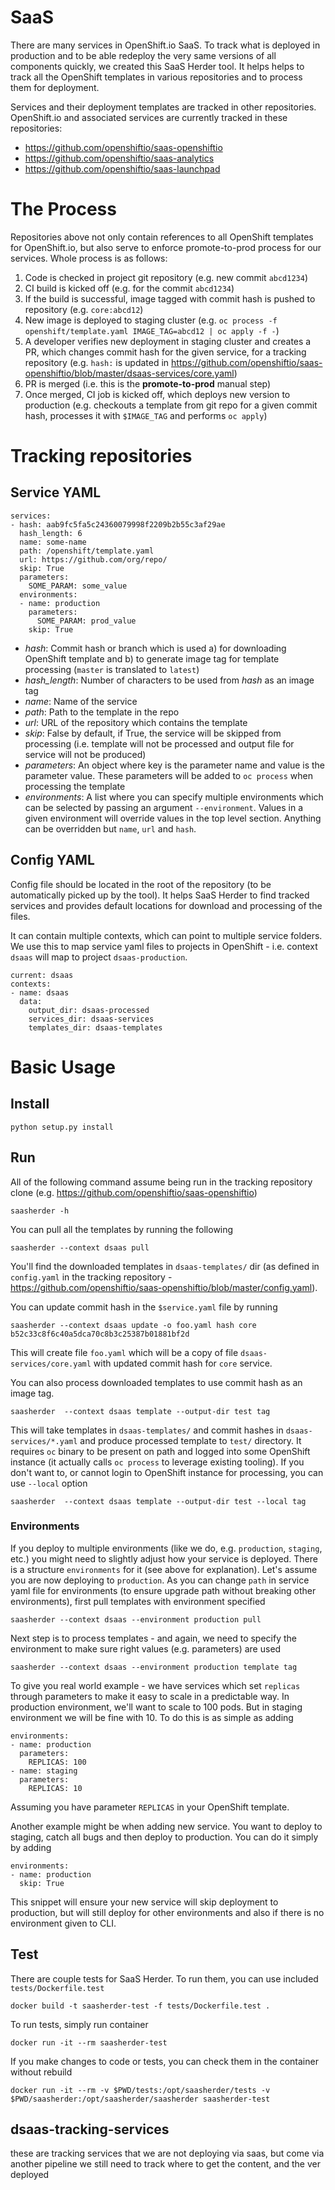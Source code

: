# SaaS

There are many services in OpenShift.io SaaS. To track what is deployed in production and to be able redeploy the very same versions of all components quickly, we created this SaaS Herder tool. It helps helps to track all the OpenShift templates in various repositories and to process them for deployment.

Services and their deployment templates are tracked in other repositories. OpenShift.io and associated services are currently tracked in these repositories:

* https://github.com/openshiftio/saas-openshiftio
* https://github.com/openshiftio/saas-analytics
* https://github.com/openshiftio/saas-launchpad

# The Process

Repositories above not only contain references to all OpenShift templates for OpenShift.io, but also serve to enforce promote-to-prod process for our services. Whole process is as follows:

1. Code is checked in project git repository (e.g. new commit `abcd1234`)
2. CI build is kicked off (e.g. for the commit `abcd1234`)
3. If the build is successful, image tagged with commit hash is pushed to repository (e.g. `core:abcd12`)
4. New image is deployed to staging cluster (e.g. `oc process -f openshift/template.yaml IMAGE_TAG=abcd12 | oc apply -f -`)
5. A developer verifies new deployment in staging cluster and creates a PR, which changes commit hash for the given service, for a tracking repository (e.g. `hash:` is updated in https://github.com/openshiftio/saas-openshiftio/blob/master/dsaas-services/core.yaml)
6. PR is merged (i.e. this is the **promote-to-prod** manual step)
7. Once merged, CI job is kicked off, which deploys new version to production (e.g. checkouts a template from git repo for a given commit hash, processes it with `$IMAGE_TAG` and performs `oc apply`)

# Tracking repositories
## Service YAML

```
services:
- hash: aab9fc5fa5c24360079998f2209b2b55c3af29ae
  hash_length: 6
  name: some-name
  path: /openshift/template.yaml
  url: https://github.com/org/repo/
  skip: True
  parameters:
    SOME_PARAM: some_value
  environments:
  - name: production
    parameters:
      SOME_PARAM: prod_value
    skip: True
```

* *hash*: Commit hash or branch which is used a) for downloading OpenShift template and b) to generate image tag for template processing (`master` is translated to `latest`)
* *hash_length*: Number of characters to be used from *hash* as an image tag
* *name*: Name of the service
* *path*: Path to the template in the repo
* *url*: URL of the repository which contains the template
* *skip*: False by default, if True, the service will be skipped from processing (i.e. template will not be processed and output file for service will not be produced)
* *parameters*: An object where key is the parameter name and value is the parameter value. These parameters will be added to `oc process` when processing the template
* *environments*: A list where you can specify multiple environments which can be selected by passing an argument `--environment`. Values in a given environment will override
  values in the top level section. Anything can be overridden but `name`, `url` and `hash`.

## Config YAML

Config file should be located in the root of the repository (to be automatically picked up by the tool). It helps SaaS Herder to find tracked services and provides default locations for download and processing of the files.

It can contain multiple contexts, which can point to multiple service folders. We use this to map service yaml files to projects in OpenShift - i.e. context `dsaas` will map to project `dsaas-production`. 

```
current: dsaas
contexts:
- name: dsaas
  data:
    output_dir: dsaas-processed
    services_dir: dsaas-services
    templates_dir: dsaas-templates 
```

# Basic Usage

## Install

```
python setup.py install
```

## Run

All of the following command assume being run in the tracking repository clone (e.g. https://github.com/openshiftio/saas-openshiftio)

```
saasherder -h
```

You can pull all the templates by running the following

```
saasherder --context dsaas pull
```

You'll find the downloaded templates in `dsaas-templates/` dir (as defined in `config.yaml` in the tracking repository - https://github.com/openshiftio/saas-openshiftio/blob/master/config.yaml).

You can update commit hash in the `$service.yaml` file by running

```
saasherder --context dsaas update -o foo.yaml hash core b52c33c8f6c40a5dca70c8b3c25387b01881bf2d
```

This will create file `foo.yaml` which will be a copy of file `dsaas-services/core.yaml` with updated commit hash for `core` service.

You can also process downloaded templates to use commit hash as an image tag.

```
saasherder  --context dsaas template --output-dir test tag
```

This will take templates in `dsaas-templates/` and commit hashes in `dsaas-services/*.yaml` and produce processed template to `test/` directory.
It requires `oc` binary to be present on path and logged into some OpenShift instance (it actually calls `oc process` to leverage existing tooling). If you don't want to, or cannot login to OpenShift instance for processing, you can use `--local` option

```
saasherder  --context dsaas template --output-dir test --local tag 
```


### Environments

If you deploy to multiple environments (like we do, e.g. `production`, `staging`, etc.) you might need to slightly adjust how your service is deployed. There is a structure `environments` for it (see above for explanation). Let's assume you are now deploying to `production`. As you can change `path` in service yaml file for environments (to ensure upgrade path without breaking other environments), first pull templates with environment specified

```
saasherder --context dsaas --environment production pull
```

Next step is to process templates - and again, we need to specify the environment to make sure right values (e.g. parameters) are used

```
saasherder --context dsaas --environment production template tag
```

To give you real world example - we have services which set `replicas` through parameters to make it easy to scale in a predictable way. In production environment, we'll want to scale to 100 pods. But in staging environment we will be fine with 10. To do this is as simple as adding

```
environments:
- name: production
  parameters:
    REPLICAS: 100
- name: staging
  parameters:
    REPLICAS: 10
```

Assuming you have parameter `REPLICAS` in your OpenShift template.

Another example might be when adding new service. You want to deploy to staging, catch all bugs and then deploy to production. You can do it simply by adding

```
environments:
- name: production
  skip: True
```

This snippet will ensure your new service will skip deployment to production, but will still deploy for other environments and also if there is no environment given to CLI.

## Test

There are couple tests for SaaS Herder. To run them, you can use included `tests/Dockerfile.test`

```
docker build -t saasherder-test -f tests/Dockerfile.test .
```

To run tests, simply run container

```
docker run -it --rm saasherder-test
```

If you make changes to code or tests, you can check them in the container without rebuild

```
docker run -it --rm -v $PWD/tests:/opt/saasherder/tests -v $PWD/saasherder:/opt/saasherder/saasherder saasherder-test
```

## dsaas-tracking-services
these are tracking services that we are not deploying via saas, but come via another pipeline
we still need to track where to get the content, and the ver deployed 

